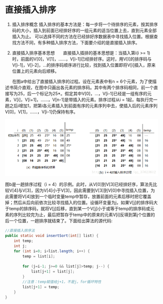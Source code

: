 # 直接插入排序

1. 插入排序概念
插入排序的基本方法是：每一步将一个待排序的元素，按其排序码的大小，插入到前面已经排好序的一组元素的适当位置上去，直到元素全部插入为止。
可以选择不同的方法在已经排好序数据表中寻找插入位置。根据查找方法不同，有多种插入排序方法，下面要介绍的是直接插入排序。

2. 直接插入排序基本思想
      直接插入插排的基本思想是：当插入第i(i >= 1)时，前面的V[0]，V[1]，……，V[i-1]已经排好序。这时，用V[I]的排序码与V[i-1]，V[i-2]，…的排序码顺序进行比较，找到插入位置即将V[i]插入，原来位置上的元素向后顺移。

      在图a中给出了直接插入排序的过程。设在元素表中有n = 6个元素，为了使描述书简介直观，在图中只画出各元素的排序码。其中有两个排序码相同，前一个直接写为25，后一个标记为25*。假定其中V[0]，…，V[i-1]已经是一组有序的元素，V[i]，V[i+1]，……，V[n-1]是带插入的元素。排序过程从i = 1起，每执行完一趟之后i增加1，把第i各元素插入到前面有序的元素序列中去，使插入后的元素序列V[0]，V[1]，……，V[i-1]仍保持有序。

![1](./images/1.png)

图b是一趟排序过程（i = 4）的示例。此时，从V[0]到V[3]已经排好序，算法先比较V[4]与V[3]，因为V[4]小于V[3]，因此需要到V[3]到V[0]中寻找插入位置，为此需要将V[4]放到一个临时变量temp中暂存，放置前面的元素后移时把它覆盖掉；然后从后向前依次比较寻找插入的位置。设循环变量为j，如果V[j]的排序码大于temp的排序码，就将V[j]后移，直到某一个V[j]小于或等于temp的排序码或元素的序列比较完为止，最后把暂存于temp中的原来的元素V[i]反填到第j个位置的后一个位置，一趟排序就结束了。下面给出算法的源代码:

```java
//直接插入排序法
public static void insertSort(int[] list) {
    int temp;
    int j;
    for (int i=0; i<list.length; i++) {
        temp = list[i];

        for (j=i-1; j>=0 && list[j]>temp; j--) {
            list[j+1] = list[j];
        }
        //注意：temp赋值给j+1，不是j。for循环特性
        list[j+1] = temp;
    }
}
```
